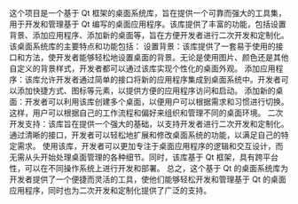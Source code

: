 这个项目是一个基于 Qt 框架的桌面系统库，旨在提供一个可靠而强大的工具集，用于开发和管理基于 Qt 编写的桌面应用程序。该库提供了丰富的功能，包括设置背景、添加应用程序、添加新的桌面等，旨在方便开发者进行二次开发和定制化。
该桌面系统库的主要特点和功能包括：
设置背景：该库提供了一套易于使用的接口和方法，使开发者能够轻松地设置桌面的背景。无论是使用图片、颜色还是其他自定义的背景样式，开发者都可以通过该库实现个性化的桌面外观。
添加应用程序：该库允许开发者通过简单的接口将新的应用程序集成到桌面系统中。开发者可以添加快捷方式、图标等元素，以提供方便的应用程序访问和启动。
添加新的桌面：开发者可以利用该库创建多个桌面，以便用户可以根据需求和习惯进行切换。这样，用户可以根据自己的工作流程和偏好来组织和管理不同的桌面环境。
二次开发支持：该库旨在提供一个强大的基础，以支持开发者进行二次开发和定制化。通过清晰的接口，开发者可以轻松地扩展和修改桌面系统的功能，以满足自己的特定需求。
使用该库，开发者可以更加专注于桌面应用程序的逻辑和交互设计，而无需从头开始处理桌面管理的各种细节。同时，该库基于 Qt 框架，具有跨平台性，可以在不同操作系统上进行开发和部署。
总之，这个基于 Qt 的桌面系统库为开发者提供了一个便捷而灵活的工具，使他们能够轻松开发和管理基于 Qt 的桌面应用程序，同时也为二次开发和定制化提供了广泛的支持。
